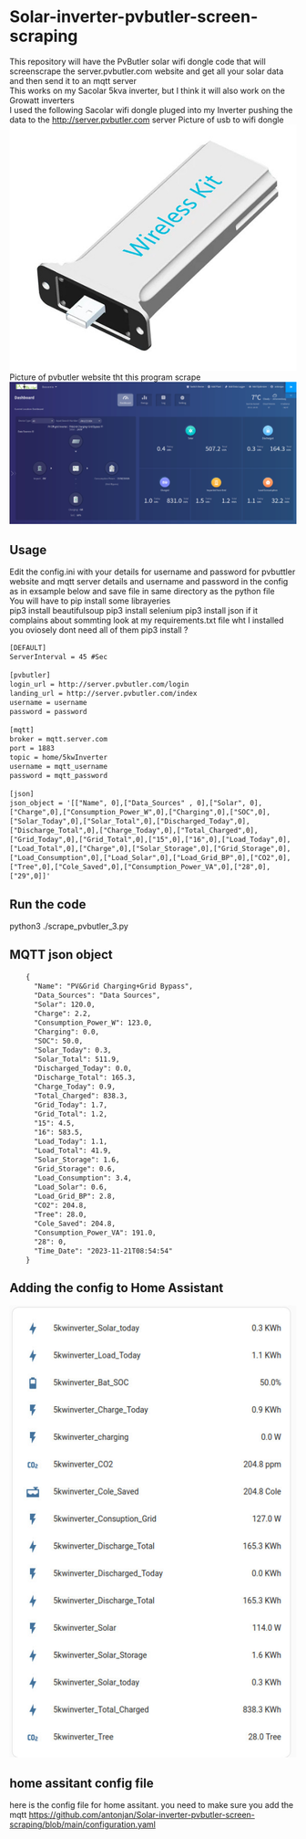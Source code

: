# Solar-inverter-pvbutler-screen-scraping
This repository will have the PvButler solar wifi dongle code that will screenscrape the server.pvbutler.com website and get all your solar data and then send it to an mqtt server<br>
This works on my Sacolar 5kva inverter, but I think it will also work on the Growatt inverters<br>
I used the following Sacolar wifi dongle pluged into my Inverter pushing the data to the http://server.pvbutler.com server
Picture of usb to wifi dongle<br>
![Alt text](sacolar_wifi_dongle.jpg?raw=true "USB wifi dongle")<br>
Picture of pvbutler website tht this program scrape<br>
![Alt text](pvbuttler_screen.jpg?raw=true "pvbutler web page")<br>

## Usage
Edit the config.ini with your details for username and password for pvbuttler website and mqtt server details and username and password in the config as in exsample below and save file in same directory as the python file<br>
You will have to pip install some librayeries<br>
pip3 install beautifulsoup
pip3 install selenium
pip3 install json
if it complains about sommting look at my requirements.txt file wht I installed you oviosely dont need all of them
pip3 install ?

    [DEFAULT]
    ServerInterval = 45 #Sec
    
    [pvbutler]
    login_url = http://server.pvbutler.com/login
    landing_url = http://server.pvbutler.com/index
    username = username
    password = password
    
    [mqtt]
    broker = mqtt.server.com
    port = 1883
    topic = home/5kwInverter
    username = mqtt_username
    password = mqtt_password
    
    [json]
    json_object = '[["Name", 0],["Data_Sources" , 0],["Solar", 0],["Charge",0],["Consumption_Power_W",0],["Charging",0],["SOC",0],["Solar_Today",0],["Solar_Total",0],["Discharged_Today",0],["Discharge_Total",0],["Charge_Today",0],["Total_Charged",0],["Grid_Today",0],["Grid_Total",0],["15",0],["16",0],["Load_Today",0],["Load_Total",0],["Charge",0],["Solar_Storage",0],["Grid_Storage",0],["Load_Consumption",0],["Load_Solar",0],["Load_Grid_BP",0],["CO2",0],["Tree",0],["Cole_Saved",0],["Consumption_Power_VA",0],["28",0],["29",0]]'

## Run the code 
python3 ./scrape_pvbutler_3.py

## MQTT json object

        {
          "Name": "PV&Grid Charging+Grid Bypass",
          "Data_Sources": "Data Sources",
          "Solar": 120.0,
          "Charge": 2.2,
          "Consumption_Power_W": 123.0,
          "Charging": 0.0,
          "SOC": 50.0,
          "Solar_Today": 0.3,
          "Solar_Total": 511.9,
          "Discharged_Today": 0.0,
          "Discharge_Total": 165.3,
          "Charge_Today": 0.9,
          "Total_Charged": 838.3,
          "Grid_Today": 1.7,
          "Grid_Total": 1.2,
          "15": 4.5,
          "16": 583.5,
          "Load_Today": 1.1,
          "Load_Total": 41.9,
          "Solar_Storage": 1.6,
          "Grid_Storage": 0.6,
          "Load_Consumption": 3.4,
          "Load_Solar": 0.6,
          "Load_Grid_BP": 2.8,
          "CO2": 204.8,
          "Tree": 28.0,
          "Cole_Saved": 204.8,
          "Consumption_Power_VA": 191.0,
          "28": 0,
          "Time_Date": "2023-11-21T08:54:54"
        }
## Adding the config to Home Assistant
![Alt text](home_assit_pvbuttler.jpg?raw=true "Home assitant screen shot")<br>

## home assitant config file
here is the config file for home assitant. you need to make sure you add the mqtt 
https://github.com/antonjan/Solar-inverter-pvbutler-screen-scraping/blob/main/configuration.yaml 
